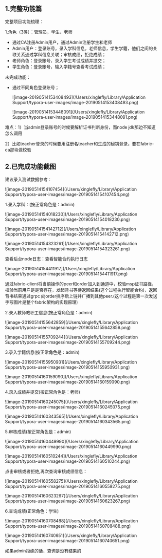 ## 1.完整功能篇

完整项目功能梳理：

1.角色（3类）：管理员，学生，老师

- 通过CA注册Admin用户，通过Admin注册学生和老师
- Admin用户：登录账号，录入学科信息，老师信息，学生学籍，他们之间的关联关系通过学科信息关联；审核成绩，拒绝成绩；
- 老师角色：登录账号，录入学生考试成绩并提交；
- 学生角色：登录账号，输入学籍号查看考试成绩；

未完成功能：

- 通过不同角色登录账号；

  ![image-20190514153408493](/Users/xinglefly/Library/Application Support/typora-user-images/image-20190514153408493.png)

  ![image-20190514153448091](/Users/xinglefly/Library/Application Support/typora-user-images/image-20190514153448091.png)

 难点：1）当admin登录账号的时候要解析证书判断身份，而node jdk那边不知道怎么调用

​	    2）比如teacher登录的时候要用注册名teacher和生成的秘钥登录，要在fabric-ca那块做校验

## 2.已完成功能截图

建议录入测试数据参考：

![image-20190514154107454](/Users/xinglefly/Library/Application Support/typora-user-images/image-20190514154107454.png)

 1.录入学科：(按正常角色是：admin)

![image-20190514154018230](/Users/xinglefly/Library/Application Support/typora-user-images/image-20190514154018230.png)

![image-20190514154142712](/Users/xinglefly/Library/Application Support/typora-user-images/image-20190514154142712.png)

![image-20190514154323261](/Users/xinglefly/Library/Application Support/typora-user-images/image-20190514154323261.png)

查看后台node日志：查看智能合约执行日志

![image-20190514154411917](/Users/xinglefly/Library/Application Support/typora-user-images/image-20190514154411917.png)

通过fabric-client将当前操作的peer和order加入到通道中，校验msp证书路径，校验当前用户是是否存在，发起背书等待返回结果(这个过程执行智能合约)，返回背书结果通过grpc 向order排序后上链并广播到其他peer.(这个过程是第一次发送手写图片是整个fabric架构的实现原理)

2.录入教师教职工信息(按正常角色是：admin)

![image-20190514155642859](/Users/xinglefly/Library/Application Support/typora-user-images/image-20190514155642859.png)

![image-20190514155709244](/Users/xinglefly/Library/Application Support/typora-user-images/image-20190514155709244.png)

3.录入学籍信息(按正常角色是：admin)

![image-20190514155950931](/Users/xinglefly/Library/Application Support/typora-user-images/image-20190514155950931.png)

![image-20190514160159090](/Users/xinglefly/Library/Application Support/typora-user-images/image-20190514160159090.png)

4.录入成绩并提交(按正常角色是：老师)

![image-20190514160245075](/Users/xinglefly/Library/Application Support/typora-user-images/image-20190514160245075.png)

![image-20190514160343565](/Users/xinglefly/Library/Application Support/typora-user-images/image-20190514160343565.png)

5.审核成绩(按正常角色是：admin)

![image-20190514160449990](/Users/xinglefly/Library/Application Support/typora-user-images/image-20190514160449990.png)

![image-20190514160510244](/Users/xinglefly/Library/Application Support/typora-user-images/image-20190514160510244.png)

点击审核或者拒绝,再次查询审核成绩信息：

![image-20190514160558275](/Users/xinglefly/Library/Application Support/typora-user-images/image-20190514160558275.png)

![image-20190514160623267](/Users/xinglefly/Library/Application Support/typora-user-images/image-20190514160623267.png)

6.查询成绩(正常角色：学生)

![image-20190514160708488](/Users/xinglefly/Library/Application Support/typora-user-images/image-20190514160708488.png)

![image-20190514160740651](/Users/xinglefly/Library/Application Support/typora-user-images/image-20190514160740651.png)

如果admin拒绝的话，查询是没有结果的